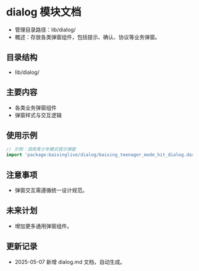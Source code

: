 # dialog 模块文档

- 管理目录路径：lib/dialog/
- 概述：存放各类弹窗组件，包括提示、确认、协议等业务弹窗。

## 目录结构

- lib/dialog/

## 主要内容

- 各类业务弹窗组件
- 弹窗样式与交互逻辑

## 使用示例

```dart
// 示例：调用青少年模式提示弹窗
import 'package:baixinglive/dialog/baixing_teenager_mode_hit_dialog.dart';
```

## 注意事项
- 弹窗交互需遵循统一设计规范。

## 未来计划
- 增加更多通用弹窗组件。

## 更新记录
- 2025-05-07 新增 dialog.md 文档，自动生成。